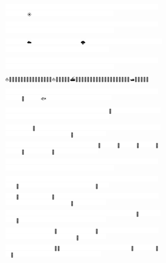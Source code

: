 <img src="./empty.png"  width="17.5" height="17.5"><img src="./empty.png"  width="17.5" height="17.5"><img src="./empty.png"  width="17.5" height="17.5"><img src="./empty.png"  width="17.5" height="17.5"><img src="./empty.png"  width="17.5" height="17.5"><img src="./empty.png"  width="17.5" height="17.5"><img src="./empty.png"  width="17.5" height="17.5"><img src="./empty.png"  width="17.5" height="17.5"><img src="./empty.png"  width="17.5" height="17.5"><img src="./empty.png"  width="17.5" height="17.5"><img src="./empty.png"  width="17.5" height="17.5"><img src="./empty.png"  width="17.5" height="17.5"><img src="./empty.png"  width="17.5" height="17.5"><img src="./empty.png"  width="17.5" height="17.5"><img src="./empty.png"  width="17.5" height="17.5"><img src="./empty.png"  width="17.5" height="17.5"><img src="./empty.png"  width="17.5" height="17.5"><img src="./empty.png"  width="17.5" height="17.5"><img src="./empty.png"  width="17.5" height="17.5"><img src="./empty.png"  width="17.5" height="17.5"><img src="./empty.png"  width="17.5" height="17.5"><img src="./empty.png"  width="17.5" height="17.5"><img src="./empty.png"  width="17.5" height="17.5"><img src="./empty.png"  width="17.5" height="17.5"><img src="./empty.png"  width="17.5" height="17.5"><img src="./empty.png"  width="17.5" height="17.5"><img src="./empty.png"  width="17.5" height="17.5"><img src="./empty.png"  width="17.5" height="17.5"><img src="./empty.png"  width="17.5" height="17.5"><img src="./empty.png"  width="17.5" height="17.5"><img src="./empty.png"  width="17.5" height="17.5"><img src="./empty.png"  width="17.5" height="17.5">☀️<img src="./empty.png"  width="17.5" height="17.5"><img src="./empty.png"  width="17.5" height="17.5"><img src="./empty.png"  width="17.5" height="17.5"><img src="./empty.png"  width="17.5" height="17.5"><img src="./empty.png"  width="17.5" height="17.5"><img src="./empty.png"  width="17.5" height="17.5"><img src="./empty.png"  width="17.5" height="17.5"><img src="./empty.png"  width="17.5" height="17.5"><img src="./empty.png"  width="17.5" height="17.5"><img src="./empty.png"  width="17.5" height="17.5"><img src="./empty.png"  width="17.5" height="17.5"><img src="./empty.png"  width="17.5" height="17.5"><img src="./empty.png"  width="17.5" height="17.5"><img src="./empty.png"  width="17.5" height="17.5"><img src="./empty.png"  width="17.5" height="17.5">

<img src="./empty.png"  width="17.5" height="17.5"><img src="./empty.png"  width="17.5" height="17.5"><img src="./empty.png"  width="17.5" height="17.5"><img src="./empty.png"  width="17.5" height="17.5"><img src="./empty.png"  width="17.5" height="17.5"><img src="./empty.png"  width="17.5" height="17.5"><img src="./empty.png"  width="17.5" height="17.5"><img src="./empty.png"  width="17.5" height="17.5"><img src="./empty.png"  width="17.5" height="17.5"><img src="./empty.png"  width="17.5" height="17.5"><img src="./empty.png"  width="17.5" height="17.5"><img src="./empty.png"  width="17.5" height="17.5"><img src="./empty.png"  width="17.5" height="17.5"><img src="./empty.png"  width="17.5" height="17.5"><img src="./empty.png"  width="17.5" height="17.5"><img src="./empty.png"  width="17.5" height="17.5"><img src="./empty.png"  width="17.5" height="17.5"><img src="./empty.png"  width="17.5" height="17.5"><img src="./empty.png"  width="17.5" height="17.5"><img src="./empty.png"  width="17.5" height="17.5"><img src="./empty.png"  width="17.5" height="17.5"><img src="./empty.png"  width="17.5" height="17.5"><img src="./empty.png"  width="17.5" height="17.5"><img src="./empty.png"  width="17.5" height="17.5"><img src="./empty.png"  width="17.5" height="17.5"><img src="./empty.png"  width="17.5" height="17.5"><img src="./empty.png"  width="17.5" height="17.5"><img src="./empty.png"  width="17.5" height="17.5"><img src="./empty.png"  width="17.5" height="17.5"><img src="./empty.png"  width="17.5" height="17.5"><img src="./empty.png"  width="17.5" height="17.5"><img src="./empty.png"  width="17.5" height="17.5"><img src="./empty.png"  width="17.5" height="17.5"><img src="./empty.png"  width="17.5" height="17.5"><img src="./empty.png"  width="17.5" height="17.5"><img src="./empty.png"  width="17.5" height="17.5"><img src="./empty.png"  width="17.5" height="17.5"><img src="./empty.png"  width="17.5" height="17.5"><img src="./empty.png"  width="17.5" height="17.5"><img src="./empty.png"  width="17.5" height="17.5"><img src="./empty.png"  width="17.5" height="17.5"><img src="./empty.png"  width="17.5" height="17.5"><img src="./empty.png"  width="17.5" height="17.5"><img src="./empty.png"  width="17.5" height="17.5"><img src="./empty.png"  width="17.5" height="17.5"><img src="./empty.png"  width="17.5" height="17.5"><img src="./empty.png"  width="17.5" height="17.5"><img src="./empty.png"  width="17.5" height="17.5">

<img src="./empty.png"  width="17.5" height="17.5"><img src="./empty.png"  width="17.5" height="17.5"><img src="./empty.png"  width="17.5" height="17.5"><img src="./empty.png"  width="17.5" height="17.5">☁️<img src="./empty.png"  width="17.5" height="17.5"><img src="./empty.png"  width="17.5" height="17.5"><img src="./empty.png"  width="17.5" height="17.5"><img src="./empty.png"  width="17.5" height="17.5"><img src="./empty.png"  width="17.5" height="17.5"><img src="./empty.png"  width="17.5" height="17.5"><img src="./empty.png"  width="17.5" height="17.5"><img src="./empty.png"  width="17.5" height="17.5"><img src="./empty.png"  width="17.5" height="17.5">🌩️<img src="./empty.png"  width="17.5" height="17.5"><img src="./empty.png"  width="17.5" height="17.5"><img src="./empty.png"  width="17.5" height="17.5"><img src="./empty.png"  width="17.5" height="17.5"><img src="./empty.png"  width="17.5" height="17.5"><img src="./empty.png"  width="17.5" height="17.5"><img src="./empty.png"  width="17.5" height="17.5"><img src="./empty.png"  width="17.5" height="17.5"><img src="./empty.png"  width="17.5" height="17.5"><img src="./empty.png"  width="17.5" height="17.5"><img src="./empty.png"  width="17.5" height="17.5"><img src="./empty.png"  width="17.5" height="17.5"><img src="./empty.png"  width="17.5" height="17.5"><img src="./empty.png"  width="17.5" height="17.5"><img src="./empty.png"  width="17.5" height="17.5"><img src="./empty.png"  width="17.5" height="17.5"><img src="./empty.png"  width="17.5" height="17.5"><img src="./empty.png"  width="17.5" height="17.5"><img src="./empty.png"  width="17.5" height="17.5"><img src="./empty.png"  width="17.5" height="17.5"><img src="./empty.png"  width="17.5" height="17.5"><img src="./empty.png"  width="17.5" height="17.5"><img src="./empty.png"  width="17.5" height="17.5"><img src="./empty.png"  width="17.5" height="17.5"><img src="./empty.png"  width="17.5" height="17.5"><img src="./empty.png"  width="17.5" height="17.5"><img src="./empty.png"  width="17.5" height="17.5"><img src="./empty.png"  width="17.5" height="17.5"><img src="./empty.png"  width="17.5" height="17.5"><img src="./empty.png"  width="17.5" height="17.5"><img src="./empty.png"  width="17.5" height="17.5"><img src="./empty.png"  width="17.5" height="17.5"><img src="./empty.png"  width="17.5" height="17.5">

<img src="./empty.png"  width="17.5" height="17.5"><img src="./empty.png"  width="17.5" height="17.5"><img src="./empty.png"  width="17.5" height="17.5"><img src="./empty.png"  width="17.5" height="17.5"><img src="./empty.png"  width="17.5" height="17.5"><img src="./empty.png"  width="17.5" height="17.5"><img src="./empty.png"  width="17.5" height="17.5"><img src="./empty.png"  width="17.5" height="17.5"><img src="./empty.png"  width="17.5" height="17.5"><img src="./empty.png"  width="17.5" height="17.5"><img src="./empty.png"  width="17.5" height="17.5"><img src="./empty.png"  width="17.5" height="17.5"><img src="./empty.png"  width="17.5" height="17.5"><img src="./empty.png"  width="17.5" height="17.5"><img src="./empty.png"  width="17.5" height="17.5"><img src="./empty.png"  width="17.5" height="17.5"><img src="./empty.png"  width="17.5" height="17.5"><img src="./empty.png"  width="17.5" height="17.5"><img src="./empty.png"  width="17.5" height="17.5"><img src="./empty.png"  width="17.5" height="17.5"><img src="./empty.png"  width="17.5" height="17.5"><img src="./empty.png"  width="17.5" height="17.5"><img src="./empty.png"  width="17.5" height="17.5"><img src="./empty.png"  width="17.5" height="17.5"><img src="./empty.png"  width="17.5" height="17.5"><img src="./empty.png"  width="17.5" height="17.5"><img src="./empty.png"  width="17.5" height="17.5"><img src="./empty.png"  width="17.5" height="17.5"><img src="./empty.png"  width="17.5" height="17.5"><img src="./empty.png"  width="17.5" height="17.5"><img src="./empty.png"  width="17.5" height="17.5"><img src="./empty.png"  width="17.5" height="17.5"><img src="./empty.png"  width="17.5" height="17.5"><img src="./empty.png"  width="17.5" height="17.5"><img src="./empty.png"  width="17.5" height="17.5"><img src="./empty.png"  width="17.5" height="17.5"><img src="./empty.png"  width="17.5" height="17.5"><img src="./empty.png"  width="17.5" height="17.5"><img src="./empty.png"  width="17.5" height="17.5"><img src="./empty.png"  width="17.5" height="17.5"><img src="./empty.png"  width="17.5" height="17.5"><img src="./empty.png"  width="17.5" height="17.5"><img src="./empty.png"  width="17.5" height="17.5"><img src="./empty.png"  width="17.5" height="17.5"><img src="./empty.png"  width="17.5" height="17.5"><img src="./empty.png"  width="17.5" height="17.5"><img src="./empty.png"  width="17.5" height="17.5"><img src="./empty.png"  width="17.5" height="17.5">

⛵🌊🌊🌊🌊🌊🌊🌊🌊🌊🌊🌊🌊🌊🌊🌊⛵🌊🌊🌊🌊🛶⛴🌊🌊🌊🚤🌊🌊🌊🌊🌊🌊🌊🌊🌊🌊🌊🌊🌊🌊🌊🛥🌊🌊🌊🌊🌊

<img src="./empty.png"  width="17.5" height="17.5"><img src="./empty.png"  width="17.5" height="17.5"><img src="./empty.png"  width="17.5" height="17.5"><img src="./empty.png"  width="17.5" height="17.5"><img src="./empty.png"  width="17.5" height="17.5"><img src="./empty.png"  width="17.5" height="17.5"><img src="./empty.png"  width="17.5" height="17.5"><img src="./empty.png"  width="17.5" height="17.5"><img src="./empty.png"  width="17.5" height="17.5"><img src="./empty.png"  width="17.5" height="17.5"><img src="./empty.png"  width="17.5" height="17.5"><img src="./empty.png"  width="17.5" height="17.5"><img src="./empty.png"  width="17.5" height="17.5"><img src="./empty.png"  width="17.5" height="17.5"><img src="./empty.png"  width="17.5" height="17.5"><img src="./empty.png"  width="17.5" height="17.5"><img src="./empty.png"  width="17.5" height="17.5"><img src="./empty.png"  width="17.5" height="17.5"><img src="./empty.png"  width="17.5" height="17.5"><img src="./empty.png"  width="17.5" height="17.5"><img src="./empty.png"  width="17.5" height="17.5"><img src="./empty.png"  width="17.5" height="17.5"><img src="./empty.png"  width="17.5" height="17.5"><img src="./empty.png"  width="17.5" height="17.5"><img src="./empty.png"  width="17.5" height="17.5"><img src="./empty.png"  width="17.5" height="17.5"><img src="./empty.png"  width="17.5" height="17.5"><img src="./empty.png"  width="17.5" height="17.5"><img src="./empty.png"  width="17.5" height="17.5"><img src="./empty.png"  width="17.5" height="17.5"><img src="./empty.png"  width="17.5" height="17.5">🐡<img src="./empty.png"  width="17.5" height="17.5"><img src="./empty.png"  width="17.5" height="17.5"><img src="./empty.png"  width="17.5" height="17.5">🐟<img src="./empty.png"  width="17.5" height="17.5"><img src="./empty.png"  width="17.5" height="17.5"><img src="./empty.png"  width="17.5" height="17.5"><img src="./empty.png"  width="17.5" height="17.5"><img src="./empty.png"  width="17.5" height="17.5"><img src="./empty.png"  width="17.5" height="17.5"><img src="./empty.png"  width="17.5" height="17.5"><img src="./empty.png"  width="17.5" height="17.5"><img src="./empty.png"  width="17.5" height="17.5"><img src="./empty.png"  width="17.5" height="17.5"><img src="./empty.png"  width="17.5" height="17.5"><img src="./empty.png"  width="17.5" height="17.5">

<img src="./empty.png"  width="17.5" height="17.5"><img src="./empty.png"  width="17.5" height="17.5"><img src="./empty.png"  width="17.5" height="17.5"><img src="./empty.png"  width="17.5" height="17.5"><img src="./empty.png"  width="17.5" height="17.5"><img src="./empty.png"  width="17.5" height="17.5"><img src="./empty.png"  width="17.5" height="17.5"><img src="./empty.png"  width="17.5" height="17.5"><img src="./empty.png"  width="17.5" height="17.5"><img src="./empty.png"  width="17.5" height="17.5"><img src="./empty.png"  width="17.5" height="17.5"><img src="./empty.png"  width="17.5" height="17.5"><img src="./empty.png"  width="17.5" height="17.5"><img src="./empty.png"  width="17.5" height="17.5"><img src="./empty.png"  width="17.5" height="17.5"><img src="./empty.png"  width="17.5" height="17.5"><img src="./empty.png"  width="17.5" height="17.5"><img src="./empty.png"  width="17.5" height="17.5"><img src="./empty.png"  width="17.5" height="17.5">🦑<img src="./empty.png"  width="17.5" height="17.5"><img src="./empty.png"  width="17.5" height="17.5"><img src="./empty.png"  width="17.5" height="17.5"><img src="./empty.png"  width="17.5" height="17.5"><img src="./empty.png"  width="17.5" height="17.5"><img src="./empty.png"  width="17.5" height="17.5"><img src="./empty.png"  width="17.5" height="17.5"><img src="./empty.png"  width="17.5" height="17.5"><img src="./empty.png"  width="17.5" height="17.5"><img src="./empty.png"  width="17.5" height="17.5"><img src="./empty.png"  width="17.5" height="17.5"><img src="./empty.png"  width="17.5" height="17.5"><img src="./empty.png"  width="17.5" height="17.5"><img src="./empty.png"  width="17.5" height="17.5"><img src="./empty.png"  width="17.5" height="17.5"><img src="./empty.png"  width="17.5" height="17.5"><img src="./empty.png"  width="17.5" height="17.5"><img src="./empty.png"  width="17.5" height="17.5"><img src="./empty.png"  width="17.5" height="17.5"><img src="./empty.png"  width="17.5" height="17.5"><img src="./empty.png"  width="17.5" height="17.5"><img src="./empty.png"  width="17.5" height="17.5"><img src="./empty.png"  width="17.5" height="17.5"><img src="./empty.png"  width="17.5" height="17.5"><img src="./empty.png"  width="17.5" height="17.5"><img src="./empty.png"  width="17.5" height="17.5"><img src="./empty.png"  width="17.5" height="17.5"><img src="./empty.png"  width="17.5" height="17.5">

<img src="./empty.png"  width="17.5" height="17.5"><img src="./empty.png"  width="17.5" height="17.5"><img src="./empty.png"  width="17.5" height="17.5"><img src="./empty.png"  width="17.5" height="17.5"><img src="./empty.png"  width="17.5" height="17.5">🪼<img src="./empty.png"  width="17.5" height="17.5"><img src="./empty.png"  width="17.5" height="17.5"><img src="./empty.png"  width="17.5" height="17.5"><img src="./empty.png"  width="17.5" height="17.5"><img src="./empty.png"  width="17.5" height="17.5"><img src="./empty.png"  width="17.5" height="17.5"><img src="./empty.png"  width="17.5" height="17.5"><img src="./empty.png"  width="17.5" height="17.5"><img src="./empty.png"  width="17.5" height="17.5"><img src="./empty.png"  width="17.5" height="17.5"><img src="./empty.png"  width="17.5" height="17.5"><img src="./empty.png"  width="17.5" height="17.5"><img src="./empty.png"  width="17.5" height="17.5"><img src="./empty.png"  width="17.5" height="17.5"><img src="./empty.png"  width="17.5" height="17.5"><img src="./empty.png"  width="17.5" height="17.5"><img src="./empty.png"  width="17.5" height="17.5"><img src="./empty.png"  width="17.5" height="17.5"><img src="./empty.png"  width="17.5" height="17.5"><img src="./empty.png"  width="17.5" height="17.5"><img src="./empty.png"  width="17.5" height="17.5"><img src="./empty.png"  width="17.5" height="17.5"><img src="./empty.png"  width="17.5" height="17.5"><img src="./empty.png"  width="17.5" height="17.5"><img src="./empty.png"  width="17.5" height="17.5"><img src="./empty.png"  width="17.5" height="17.5"><img src="./empty.png"  width="17.5" height="17.5"><img src="./empty.png"  width="17.5" height="17.5"><img src="./empty.png"  width="17.5" height="17.5"><img src="./empty.png"  width="17.5" height="17.5"><img src="./empty.png"  width="17.5" height="17.5"><img src="./empty.png"  width="17.5" height="17.5"><img src="./empty.png"  width="17.5" height="17.5"><img src="./empty.png"  width="17.5" height="17.5"><img src="./empty.png"  width="17.5" height="17.5">🫧<img src="./empty.png"  width="17.5" height="17.5"><img src="./empty.png"  width="17.5" height="17.5"><img src="./empty.png"  width="17.5" height="17.5"><img src="./empty.png"  width="17.5" height="17.5"><img src="./empty.png"  width="17.5" height="17.5"><img src="./empty.png"  width="17.5" height="17.5">

<img src="./empty.png"  width="17.5" height="17.5"><img src="./empty.png"  width="17.5" height="17.5"><img src="./empty.png"  width="17.5" height="17.5"><img src="./empty.png"  width="17.5" height="17.5"><img src="./empty.png"  width="17.5" height="17.5"><img src="./empty.png"  width="17.5" height="17.5"><img src="./empty.png"  width="17.5" height="17.5"><img src="./empty.png"  width="17.5" height="17.5"><img src="./empty.png"  width="17.5" height="17.5"><img src="./empty.png"  width="17.5" height="17.5"><img src="./empty.png"  width="17.5" height="17.5"><img src="./empty.png"  width="17.5" height="17.5"><img src="./empty.png"  width="17.5" height="17.5"><img src="./empty.png"  width="17.5" height="17.5"><img src="./empty.png"  width="17.5" height="17.5"><img src="./empty.png"  width="17.5" height="17.5"><img src="./empty.png"  width="17.5" height="17.5">🐠<img src="./empty.png"  width="17.5" height="17.5"><img src="./empty.png"  width="17.5" height="17.5"><img src="./empty.png"  width="17.5" height="17.5">🦑<img src="./empty.png"  width="17.5" height="17.5"><img src="./empty.png"  width="17.5" height="17.5"><img src="./empty.png"  width="17.5" height="17.5">🦭<img src="./empty.png"  width="17.5" height="17.5"><img src="./empty.png"  width="17.5" height="17.5"><img src="./empty.png"  width="17.5" height="17.5">🦭<img src="./empty.png"  width="17.5" height="17.5"><img src="./empty.png"  width="17.5" height="17.5"><img src="./empty.png"  width="17.5" height="17.5">🫧<img src="./empty.png"  width="17.5" height="17.5"><img src="./empty.png"  width="17.5" height="17.5"><img src="./empty.png"  width="17.5" height="17.5"><img src="./empty.png"  width="17.5" height="17.5"><img src="./empty.png"  width="17.5" height="17.5">🐬<img src="./empty.png"  width="17.5" height="17.5"><img src="./empty.png"  width="17.5" height="17.5"><img src="./empty.png"  width="17.5" height="17.5"><img src="./empty.png"  width="17.5" height="17.5"><img src="./empty.png"  width="17.5" height="17.5"><img src="./empty.png"  width="17.5" height="17.5"><img src="./empty.png"  width="17.5" height="17.5"><img src="./empty.png"  width="17.5" height="17.5">

<img src="./empty.png"  width="17.5" height="17.5"><img src="./empty.png"  width="17.5" height="17.5"><img src="./empty.png"  width="17.5" height="17.5"><img src="./empty.png"  width="17.5" height="17.5"><img src="./empty.png"  width="17.5" height="17.5"><img src="./empty.png"  width="17.5" height="17.5"><img src="./empty.png"  width="17.5" height="17.5"><img src="./empty.png"  width="17.5" height="17.5"><img src="./empty.png"  width="17.5" height="17.5"><img src="./empty.png"  width="17.5" height="17.5"><img src="./empty.png"  width="17.5" height="17.5"><img src="./empty.png"  width="17.5" height="17.5"><img src="./empty.png"  width="17.5" height="17.5"><img src="./empty.png"  width="17.5" height="17.5"><img src="./empty.png"  width="17.5" height="17.5"><img src="./empty.png"  width="17.5" height="17.5"><img src="./empty.png"  width="17.5" height="17.5"><img src="./empty.png"  width="17.5" height="17.5"><img src="./empty.png"  width="17.5" height="17.5"><img src="./empty.png"  width="17.5" height="17.5"><img src="./empty.png"  width="17.5" height="17.5"><img src="./empty.png"  width="17.5" height="17.5"><img src="./empty.png"  width="17.5" height="17.5"><img src="./empty.png"  width="17.5" height="17.5"><img src="./empty.png"  width="17.5" height="17.5"><img src="./empty.png"  width="17.5" height="17.5"><img src="./empty.png"  width="17.5" height="17.5"><img src="./empty.png"  width="17.5" height="17.5"><img src="./empty.png"  width="17.5" height="17.5"><img src="./empty.png"  width="17.5" height="17.5"><img src="./empty.png"  width="17.5" height="17.5"><img src="./empty.png"  width="17.5" height="17.5"><img src="./empty.png"  width="17.5" height="17.5"><img src="./empty.png"  width="17.5" height="17.5"><img src="./empty.png"  width="17.5" height="17.5"><img src="./empty.png"  width="17.5" height="17.5"><img src="./empty.png"  width="17.5" height="17.5"><img src="./empty.png"  width="17.5" height="17.5"><img src="./empty.png"  width="17.5" height="17.5"><img src="./empty.png"  width="17.5" height="17.5"><img src="./empty.png"  width="17.5" height="17.5"><img src="./empty.png"  width="17.5" height="17.5"><img src="./empty.png"  width="17.5" height="17.5"><img src="./empty.png"  width="17.5" height="17.5"><img src="./empty.png"  width="17.5" height="17.5"><img src="./empty.png"  width="17.5" height="17.5"><img src="./empty.png"  width="17.5" height="17.5"><img src="./empty.png"  width="17.5" height="17.5">

<img src="./empty.png"  width="17.5" height="17.5"><img src="./empty.png"  width="17.5" height="17.5"><img src="./empty.png"  width="17.5" height="17.5"><img src="./empty.png"  width="17.5" height="17.5"><img src="./empty.png"  width="17.5" height="17.5"><img src="./empty.png"  width="17.5" height="17.5"><img src="./empty.png"  width="17.5" height="17.5"><img src="./empty.png"  width="17.5" height="17.5"><img src="./empty.png"  width="17.5" height="17.5"><img src="./empty.png"  width="17.5" height="17.5"><img src="./empty.png"  width="17.5" height="17.5"><img src="./empty.png"  width="17.5" height="17.5"><img src="./empty.png"  width="17.5" height="17.5"><img src="./empty.png"  width="17.5" height="17.5"><img src="./empty.png"  width="17.5" height="17.5"><img src="./empty.png"  width="17.5" height="17.5"><img src="./empty.png"  width="17.5" height="17.5"><img src="./empty.png"  width="17.5" height="17.5"><img src="./empty.png"  width="17.5" height="17.5"><img src="./empty.png"  width="17.5" height="17.5"><img src="./empty.png"  width="17.5" height="17.5"><img src="./empty.png"  width="17.5" height="17.5"><img src="./empty.png"  width="17.5" height="17.5"><img src="./empty.png"  width="17.5" height="17.5"><img src="./empty.png"  width="17.5" height="17.5"><img src="./empty.png"  width="17.5" height="17.5"><img src="./empty.png"  width="17.5" height="17.5"><img src="./empty.png"  width="17.5" height="17.5"><img src="./empty.png"  width="17.5" height="17.5"><img src="./empty.png"  width="17.5" height="17.5">🐙<img src="./empty.png"  width="17.5" height="17.5"><img src="./empty.png"  width="17.5" height="17.5"><img src="./empty.png"  width="17.5" height="17.5"><img src="./empty.png"  width="17.5" height="17.5"><img src="./empty.png"  width="17.5" height="17.5"><img src="./empty.png"  width="17.5" height="17.5"><img src="./empty.png"  width="17.5" height="17.5"><img src="./empty.png"  width="17.5" height="17.5"><img src="./empty.png"  width="17.5" height="17.5"><img src="./empty.png"  width="17.5" height="17.5"><img src="./empty.png"  width="17.5" height="17.5"><img src="./empty.png"  width="17.5" height="17.5"><img src="./empty.png"  width="17.5" height="17.5"><img src="./empty.png"  width="17.5" height="17.5">🫧<img src="./empty.png"  width="17.5" height="17.5"><img src="./empty.png"  width="17.5" height="17.5">

<img src="./empty.png"  width="17.5" height="17.5"><img src="./empty.png"  width="17.5" height="17.5">🪼<img src="./empty.png"  width="17.5" height="17.5"><img src="./empty.png"  width="17.5" height="17.5"><img src="./empty.png"  width="17.5" height="17.5"><img src="./empty.png"  width="17.5" height="17.5"><img src="./empty.png"  width="17.5" height="17.5"><img src="./empty.png"  width="17.5" height="17.5">🦭<img src="./empty.png"  width="17.5" height="17.5"><img src="./empty.png"  width="17.5" height="17.5"><img src="./empty.png"  width="17.5" height="17.5"><img src="./empty.png"  width="17.5" height="17.5"><img src="./empty.png"  width="17.5" height="17.5"><img src="./empty.png"  width="17.5" height="17.5"><img src="./empty.png"  width="17.5" height="17.5"><img src="./empty.png"  width="17.5" height="17.5"><img src="./empty.png"  width="17.5" height="17.5"><img src="./empty.png"  width="17.5" height="17.5"><img src="./empty.png"  width="17.5" height="17.5"><img src="./empty.png"  width="17.5" height="17.5"><img src="./empty.png"  width="17.5" height="17.5"><img src="./empty.png"  width="17.5" height="17.5"><img src="./empty.png"  width="17.5" height="17.5"><img src="./empty.png"  width="17.5" height="17.5"><img src="./empty.png"  width="17.5" height="17.5"><img src="./empty.png"  width="17.5" height="17.5"><img src="./empty.png"  width="17.5" height="17.5"><img src="./empty.png"  width="17.5" height="17.5"><img src="./empty.png"  width="17.5" height="17.5"><img src="./empty.png"  width="17.5" height="17.5"><img src="./empty.png"  width="17.5" height="17.5"><img src="./empty.png"  width="17.5" height="17.5"><img src="./empty.png"  width="17.5" height="17.5"><img src="./empty.png"  width="17.5" height="17.5"><img src="./empty.png"  width="17.5" height="17.5"><img src="./empty.png"  width="17.5" height="17.5"><img src="./empty.png"  width="17.5" height="17.5"><img src="./empty.png"  width="17.5" height="17.5"><img src="./empty.png"  width="17.5" height="17.5">🐡<img src="./empty.png"  width="17.5" height="17.5"><img src="./empty.png"  width="17.5" height="17.5"><img src="./empty.png"  width="17.5" height="17.5"><img src="./empty.png"  width="17.5" height="17.5"><img src="./empty.png"  width="17.5" height="17.5"><img src="./empty.png"  width="17.5" height="17.5">

<img src="./empty.png"  width="17.5" height="17.5"><img src="./empty.png"  width="17.5" height="17.5"><img src="./empty.png"  width="17.5" height="17.5"><img src="./empty.png"  width="17.5" height="17.5"><img src="./empty.png"  width="17.5" height="17.5"><img src="./empty.png"  width="17.5" height="17.5"><img src="./empty.png"  width="17.5" height="17.5"><img src="./empty.png"  width="17.5" height="17.5"><img src="./empty.png"  width="17.5" height="17.5"><img src="./empty.png"  width="17.5" height="17.5"><img src="./empty.png"  width="17.5" height="17.5"><img src="./empty.png"  width="17.5" height="17.5"><img src="./empty.png"  width="17.5" height="17.5"><img src="./empty.png"  width="17.5" height="17.5"><img src="./empty.png"  width="17.5" height="17.5"><img src="./empty.png"  width="17.5" height="17.5"><img src="./empty.png"  width="17.5" height="17.5"><img src="./empty.png"  width="17.5" height="17.5"><img src="./empty.png"  width="17.5" height="17.5"><img src="./empty.png"  width="17.5" height="17.5"><img src="./empty.png"  width="17.5" height="17.5"><img src="./empty.png"  width="17.5" height="17.5"><img src="./empty.png"  width="17.5" height="17.5"><img src="./empty.png"  width="17.5" height="17.5">🪸<img src="./empty.png"  width="17.5" height="17.5"><img src="./empty.png"  width="17.5" height="17.5"><img src="./empty.png"  width="17.5" height="17.5"><img src="./empty.png"  width="17.5" height="17.5"><img src="./empty.png"  width="17.5" height="17.5"><img src="./empty.png"  width="17.5" height="17.5">🌿<img src="./empty.png"  width="17.5" height="17.5"><img src="./empty.png"  width="17.5" height="17.5"><img src="./empty.png"  width="17.5" height="17.5"><img src="./empty.png"  width="17.5" height="17.5"><img src="./empty.png"  width="17.5" height="17.5"><img src="./empty.png"  width="17.5" height="17.5"><img src="./empty.png"  width="17.5" height="17.5"><img src="./empty.png"  width="17.5" height="17.5"><img src="./empty.png"  width="17.5" height="17.5"><img src="./empty.png"  width="17.5" height="17.5"><img src="./empty.png"  width="17.5" height="17.5"><img src="./empty.png"  width="17.5" height="17.5"><img src="./empty.png"  width="17.5" height="17.5"><img src="./empty.png"  width="17.5" height="17.5"><img src="./empty.png"  width="17.5" height="17.5"><img src="./empty.png"  width="17.5" height="17.5">

<img src="./empty.png"  width="17.5" height="17.5"><img src="./empty.png"  width="17.5" height="17.5"><img src="./empty.png"  width="17.5" height="17.5"><img src="./empty.png"  width="17.5" height="17.5"><img src="./empty.png"  width="17.5" height="17.5"><img src="./empty.png"  width="17.5" height="17.5"><img src="./empty.png"  width="17.5" height="17.5"><img src="./empty.png"  width="17.5" height="17.5"><img src="./empty.png"  width="17.5" height="17.5">🌿<img src="./empty.png"  width="17.5" height="17.5"><img src="./empty.png"  width="17.5" height="17.5"><img src="./empty.png"  width="17.5" height="17.5"><img src="./empty.png"  width="17.5" height="17.5"><img src="./empty.png"  width="17.5" height="17.5"><img src="./empty.png"  width="17.5" height="17.5"><img src="./empty.png"  width="17.5" height="17.5">🐚<img src="./empty.png"  width="17.5" height="17.5"><img src="./empty.png"  width="17.5" height="17.5"><img src="./empty.png"  width="17.5" height="17.5"><img src="./empty.png"  width="17.5" height="17.5"><img src="./empty.png"  width="17.5" height="17.5"><img src="./empty.png"  width="17.5" height="17.5"><img src="./empty.png"  width="17.5" height="17.5"><img src="./empty.png"  width="17.5" height="17.5"><img src="./empty.png"  width="17.5" height="17.5"><img src="./empty.png"  width="17.5" height="17.5"><img src="./empty.png"  width="17.5" height="17.5"><img src="./empty.png"  width="17.5" height="17.5"><img src="./empty.png"  width="17.5" height="17.5"><img src="./empty.png"  width="17.5" height="17.5"><img src="./empty.png"  width="17.5" height="17.5"><img src="./empty.png"  width="17.5" height="17.5"><img src="./empty.png"  width="17.5" height="17.5"><img src="./empty.png"  width="17.5" height="17.5"><img src="./empty.png"  width="17.5" height="17.5"><img src="./empty.png"  width="17.5" height="17.5"><img src="./empty.png"  width="17.5" height="17.5"><img src="./empty.png"  width="17.5" height="17.5"><img src="./empty.png"  width="17.5" height="17.5"><img src="./empty.png"  width="17.5" height="17.5">🐚<img src="./empty.png"  width="17.5" height="17.5"><img src="./empty.png"  width="17.5" height="17.5"><img src="./empty.png"  width="17.5" height="17.5"><img src="./empty.png"  width="17.5" height="17.5"><img src="./empty.png"  width="17.5" height="17.5">

<img src="./empty.png"  width="17.5" height="17.5"><img src="./empty.png"  width="17.5" height="17.5"><img src="./empty.png"  width="17.5" height="17.5"><img src="./empty.png"  width="17.5" height="17.5"><img src="./empty.png"  width="17.5" height="17.5"><img src="./empty.png"  width="17.5" height="17.5"><img src="./empty.png"  width="17.5" height="17.5"><img src="./empty.png"  width="17.5" height="17.5"><img src="./empty.png"  width="17.5" height="17.5">🦪🌿<img src="./empty.png"  width="17.5" height="17.5"><img src="./empty.png"  width="17.5" height="17.5"><img src="./empty.png"  width="17.5" height="17.5"><img src="./empty.png"  width="17.5" height="17.5"><img src="./empty.png"  width="17.5" height="17.5"><img src="./empty.png"  width="17.5" height="17.5"><img src="./empty.png"  width="17.5" height="17.5"><img src="./empty.png"  width="17.5" height="17.5"><img src="./empty.png"  width="17.5" height="17.5"><img src="./empty.png"  width="17.5" height="17.5"><img src="./empty.png"  width="17.5" height="17.5"><img src="./empty.png"  width="17.5" height="17.5"><img src="./empty.png"  width="17.5" height="17.5">🦞<img src="./empty.png"  width="17.5" height="17.5"><img src="./empty.png"  width="17.5" height="17.5"><img src="./empty.png"  width="17.5" height="17.5"><img src="./empty.png"  width="17.5" height="17.5">🌱<img src="./empty.png"  width="17.5" height="17.5">🦞<img src="./empty.png"  width="17.5" height="17.5"><img src="./empty.png"  width="17.5" height="17.5"><img src="./empty.png"  width="17.5" height="17.5"><img src="./empty.png"  width="17.5" height="17.5"><img src="./empty.png"  width="17.5" height="17.5"><img src="./empty.png"  width="17.5" height="17.5"><img src="./empty.png"  width="17.5" height="17.5"><img src="./empty.png"  width="17.5" height="17.5"><img src="./empty.png"  width="17.5" height="17.5"><img src="./empty.png"  width="17.5" height="17.5"><img src="./empty.png"  width="17.5" height="17.5"><img src="./empty.png"  width="17.5" height="17.5"><img src="./empty.png"  width="17.5" height="17.5"><img src="./empty.png"  width="17.5" height="17.5"><img src="./empty.png"  width="17.5" height="17.5"><img src="./empty.png"  width="17.5" height="17.5">

